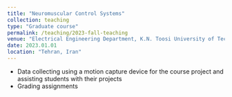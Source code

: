 ```yaml
---
title: "Neuromuscular Control Systems"
collection: teaching
type: "Graduate course"
permalink: /teaching/2023-fall-teaching
venue: "Electrical Engineering Department, K.N. Toosi University of Technology"
date: 2023.01.01
location: "Tehran, Iran"
---
```


* Data collecting using a motion capture device for the course project and assisting students with their projects
* Grading assignments
